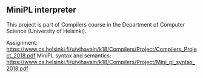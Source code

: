 ## MiniPL interpreter

This project is part of Compilers course in the Department of Computer Science (University of Helsinki).

Assignment: https://www.cs.helsinki.fi/u/vihavain/k18/Compilers/Project/Compilers_Project_2018.pdf
MiniPL syntax and semantics: https://www.cs.helsinki.fi/u/vihavain/k18/Compilers/Project/Mini_pl_syntax_2018.pdf
